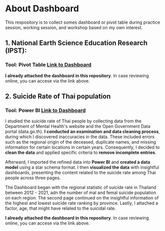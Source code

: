 # About Dashboard
This respository is to collect somes dashboard or pivot table during practice session, working session, and workshop based on my own interest. 

## 1. National Earth Science Education Research (IPST):
### Tool: Pivot Table [Link to Dashboard](https://docs.google.com/spreadsheets/d/1FgAV_tYMmgoWR2TQxMHfLp4xxnaZTz6CrKtFfy0qv-0/edit?usp=sharing)


  **I already attached the dashboard in this repository**. In case reviewing online, you can accese via the link above.


## 2. Suicide Rate of Thai population
### Tool: Power BI [Link to Dashboard](https://app.powerbi.com/groups/me/reports/5cb4336c-0b41-4c6f-8d9d-78645f49fb9b?ctid=b5b7d4df-d750-4016-88da-e40c91edc27a&pbi_source=linkShare&bookmarkGuid=5af1ce95-d948-49d0-8b44-b8c38410c9c9)
  I studied the suicide rate of Thai people by collecting data from the Department of Mental Health's website and the Open Government Data portal (data.go.th). **I conducted an examination and data cleaning process**, during which I discovered inaccuracies in the data. These included errors such as the regional origin of the deceased, duplicate names, and missing information for certain locations in certain years. Consequently, I decided to **clean the data** and applied specific criteria to **remove incomplete entries**.

  Afterward, I imported the refined data into **Power BI** and **created a data model** using a star schema format. I then **visualized the data** with insightful dashboards, presenting the content related to the suicide rate among Thai people across three pages.

  The Dashboard began with the regional statistic of suicide rate in Thailand between 2012 - 2021, adn the number of mal and femal suicide population on each region. The second page continued on the insightful information of the highest and lowest suicide rate ranking by province. Lastly, I attached a factor, age, that might have related to the suicidal rate.

  **I already attached the dashboard in this repository**. In case reviewing online, you can accese via the link above.


